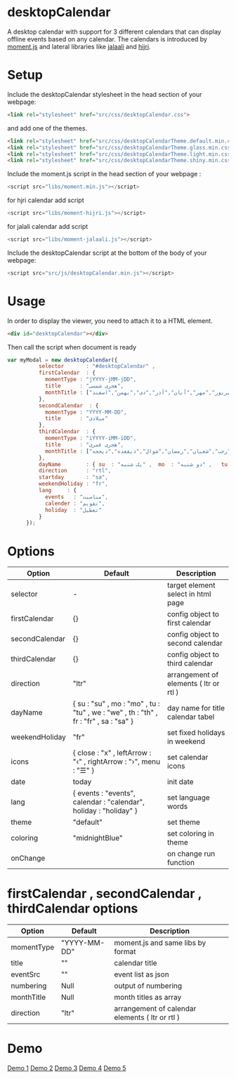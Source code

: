 # desktopCalendar
A desktop calendar with support for 3 different calendars that can display offline events based on any calendar.
The calendars is introduced by [moment.js](https://github.com/moment/moment) and lateral libraries like [jalaali](https://github.com/jalaali/moment-jalaali) and [hijri](https://github.com/xsoh/moment-hijri).

# Setup
Include the desktopCalendar stylesheet in the head section of your webpage:
```html
<link rel="stylesheet" href="src/css/desktopCalendar.css">
```
and add one of the themes.
```html
<link rel="stylesheet" href="src/css/desktopCalendarTheme.default.min.css">
<link rel="stylesheet" href="src/css/desktopCalendarTheme.glass.min.css">
<link rel="stylesheet" href="src/css/desktopCalendarTheme.light.min.css">
<link rel="stylesheet" href="src/css/desktopCalendarTheme.shiny.min.css">
```
Include the moment.js script in the head section of your webpage :
```js
<script src="libs/moment.min.js"></script>
```
for hjri calendar add script
```js
<script src="libs/moment-hijri.js"></script>
```
for jalali calendar add script
```js
<script src="libs/moment-jalaali.js"></script>
```
Include the desktopCalendar script at the bottom of the body of your webpage:
```js
<script src="src/js/desktopCalendar.min.js"></script>
```
# Usage
In order to display the viewer, you need to attach it to a HTML element.
```html
<div id="desktopCalendar"></div>
```
Then call the script when document is ready
```js
var myModal = new desktopCalendar({
          selector       : "#desktopCalendar" ,
          firstCalendar  : {
            momentType : "jYYYY-jMM-jDD",
            title      : "هجری شمسی",
            monthTitle : ["فروردین","اردیبهشت","خرداد","تیر","مرداد","شهریور","مهر","آبان","آذر","دی","بهمن","اسفند"
          },
          secondCalendar  : {
            momentType : "YYYY-MM-DD",
            title      : "میلادی"
          },
          thirdCalendar  : {
            momentType : "iYYYY-iMM-iDD",
            title      : "هجری قمری",
            monthTitle : ["محرم","صفر","ربیع الاول","ربیع الثانی","جمادی الاول","جمادی الثانی","رجب","شعبان","رمضان","شوال","ذیقعده","ذیحجه"]
          },
          dayName        : { su  : "یک شنبه" ,  mo  : "دو شنبه" ,   tu  : "سه شنبه" ,   we  : "چهار شنبه" ,   th  : "پنچ شنبه" ,   fr  : "جمعه" ,  sa  : "شنبه" },
          direction      : "rtl",
          startday       : "sa",
          weekendHoliday : "fr",
          lang     : {
            events   : "مناسبت",
            calender : "تقویم",
            holiday  : "تعطیل"
          }
      });
```
# Options
| Option | Default |Description |
| --- | --- | --- |
| selector| - | target element select in html page |
| firstCalendar| {} | config object to first calendar |
| secondCalendar| {} | config object to second calendar|
| thirdCalendar| {} | config object to third calendar|
| direction| "ltr" | arrangement of elements ( ltr or rtl )|
| dayName| { su  : "su" ,  mo  : "mo" ,  tu  : "tu" ,  we  : "we" ,  th  : "th" ,  fr  : "fr" ,         sa  : "sa" } | day name for title calendar tabel|
| weekendHoliday| "fr" | set fixed holidays in weekend|
| icons| { close : "x" , leftArrow : "&lsaquo;" , rightArrow  : "&rsaquo;", menu : "&#9776;" } | set calendar icons|
| date| today | init date|
| lang| { events   : "events",   calendar : "calendar",    holiday  : "holiday"  } | set language words |
| theme| "default" | set theme |
| coloring| "midnightBlue" | set coloring in theme|
| onChange|  | on change run function|

# firstCalendar , secondCalendar ,  thirdCalendar options
| Option | Default | Description |
| --- | --- | --- |
| momentType | "YYYY-MM-DD" | moment.js and same libs by format |
| title | "" | calendar title |
| eventSrc | "" | event list as json |
| numbering | Null | output of numbering  |
| monthTitle | Null | month titles as array |
| direction | "ltr" | arrangement of calendar elements ( ltr or rtl ) |


# Demo
[Demo 1](https://codepen.io/aminadinehahari/pen/ZNPOjx)
[Demo 2](https://codepen.io/aminadinehahari/pen/WBmXYj)
[Demo 3](https://codepen.io/aminadinehahari/pen/LoaQpW)
[Demo 4](https://codepen.io/aminadinehahari/pen/xNBeVe)
[Demo 5](https://codepen.io/aminadinehahari/pen/xNBeVe)

